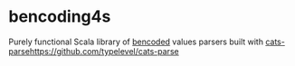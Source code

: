# bencoding4s

Purely functional Scala library of [bencoded](https://en.wikipedia.org/wiki/Bencode) values parsers built with [cats-parse](https://github.com/typelevel/cats-parse)https://github.com/typelevel/cats-parse
